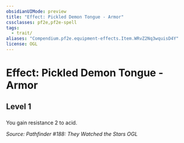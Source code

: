 ```yaml
---
obsidianUIMode: preview
title: "Effect: Pickled Demon Tongue - Armor"
cssclasses: pf2e,pf2e-spell
tags:
  - trait/
aliases: "Compendium.pf2e.equipment-effects.Item.WRvZ2Nq3wquisD4Y"
license: OGL
---
```

# Effect: Pickled Demon Tongue - Armor
## Level 1
### 






You gain resistance 2 to acid.

*Source: Pathfinder #188: They Watched the Stars*
*OGL*